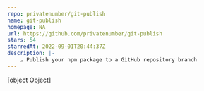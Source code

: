 ```yaml
---
repo: privatenumber/git-publish
name: git-publish
homepage: NA
url: https://github.com/privatenumber/git-publish
stars: 54
starredAt: 2022-09-01T20:44:37Z
description: |-
    ☁️ Publish your npm package to a GitHub repository branch
---
```


[object Object]
